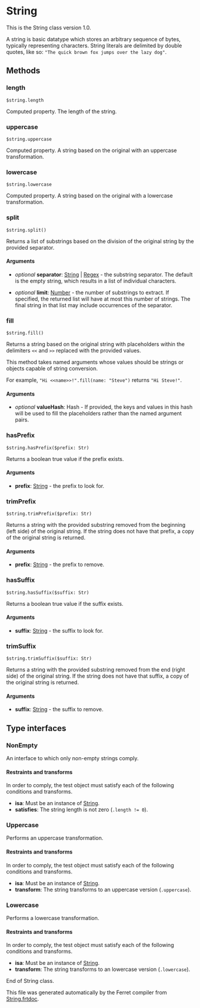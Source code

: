 # String

This is the String class version 1.0.

A string is basic datatype which stores an arbitrary sequence of bytes,
typically representing characters. String literals are delimited by
double quotes, like so: `"The quick brown fox jumps over the lazy dog"`.



## Methods

### length

```
$string.length
```

Computed property. The length of the string.



### uppercase

```
$string.uppercase
```

Computed property. A string based on the original with an uppercase transformation.



### lowercase

```
$string.lowercase
```

Computed property. A string based on the original with a lowercase transformation.



### split

```
$string.split()
```

Returns a list of substrings based on the division of the original
string by the provided separator.


#### Arguments

* *optional* __separator__: [String](/std/doc/String.md) | [Regex](/std/doc/Regex.md) - the substring separator. The default is the empty string, which results
in a list of individual characters.

* *optional* __limit__: [Number](/std/doc/Number.md) - the number of substrings to extract.
If specified, the returned list will have at most this number
of strings. The final string in that list may include occurrences
of the separator.



### fill

```
$string.fill()
```

Returns a string based on the original string with placeholders within
the delimiters `<<` and `>>` replaced with the provided values.

This method takes named arguments whose values should be strings or
objects capable of string conversion.

For example, `"Hi <<name>>!".fill(name: "Steve")` returns `"Hi Steve!"`.


#### Arguments

* *optional* __valueHash__: Hash - If provided, the keys and values in this hash will be used to
fill the placeholders rather than the named argument pairs.



### hasPrefix

```
$string.hasPrefix($prefix: Str)
```

Returns a boolean true value if the prefix exists.


#### Arguments

* __prefix__: [String](/std/doc/String.md) - the prefix to look for.



### trimPrefix

```
$string.trimPrefix($prefix: Str)
```

Returns a string with the provided substring removed from the
beginning (left side) of the original string. If the string does not
have that prefix, a copy of the original string is returned.


#### Arguments

* __prefix__: [String](/std/doc/String.md) - the prefix to remove.



### hasSuffix

```
$string.hasSuffix($suffix: Str)
```

Returns a boolean true value if the suffix exists.


#### Arguments

* __suffix__: [String](/std/doc/String.md) - the suffix to look for.



### trimSuffix

```
$string.trimSuffix($suffix: Str)
```

Returns a string with the provided substring removed from the
end (right side) of the original string. If the string does not
have that suffix, a copy of the original string is returned.


#### Arguments

* __suffix__: [String](/std/doc/String.md) - the suffix to remove.




## Type interfaces

### NonEmpty

An interface to which only non-empty strings comply.


#### Restraints and transforms

In order to comply, the test object must satisfy each of the following conditions and transforms.

* __isa__: Must be an instance of [String](/std/doc/String.md).
* __satisfies__: The string length is not zero (`.length != 0`).


### Uppercase

Performs an uppercase transformation.


#### Restraints and transforms

In order to comply, the test object must satisfy each of the following conditions and transforms.

* __isa__: Must be an instance of [String](/std/doc/String.md).
* __transform__: The string transforms to an uppercase version (`.uppercase`).


### Lowercase

Performs a lowercase transformation.


#### Restraints and transforms

In order to comply, the test object must satisfy each of the following conditions and transforms.

* __isa__: Must be an instance of [String](/std/doc/String.md).
* __transform__: The string transforms to an lowercase version (`.lowercase`).


End of String class.

This file was generated automatically by the Ferret compiler from
[String.frtdoc](../String.frtdoc).